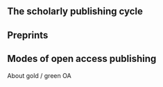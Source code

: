 The scholarly publishing cycle
------------------------------

<!-- transfer me from https://github.com/Pfern/RODS17/tree/master/docs/VERSIONING#the-scholarly-publishing-cycle -->

Preprints
---------

Modes of open access publishing
-------------------------------

About gold / green  OA

